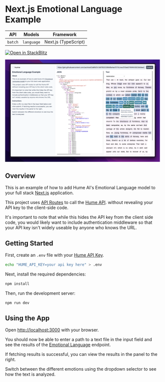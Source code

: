 # Next.js Emotional Language Example

| API     | Models     | Framework            |
| ------- | ---------- | -------------------- |
| `batch` | `language` | Next.js (TypeScript) |

[![Open in StackBlitz](https://developer.stackblitz.com/img/open_in_stackblitz.svg)](https://stackblitz.com/fork/github/humeai/hume-api-examples/tree/main/typescript-next-api-language)

![Cover](./.github/preview.png)

## Overview

This is an example of how to add Hume AI's Emotional Language model to your full stack [Next.js](https://nextjs.org/) application.

This project uses [API Routes](https://nextjs.org/docs/api-routes/introduction) to call the [Hume API](https://docs.hume.ai). without revealing your API key to the client-side code.

It's important to note that while this hides the API key from the client side code, you would likely want to include authentication middleware so that your API key isn't widely useable by anyone who knows the URL.

## Getting Started

First, create an `.env` file with your [Hume API Key](https://help.hume.ai/developers/quick-start).

```bash
echo "HUME_API_KEY=your api key here" > .env
```

Next, install the required dependencies:

```bash
npm install
```

Then, run the development server:

```bash
npm run dev
```

## Using the App

Open [http://localhost:3000](http://localhost:3000) with your browser.

You should now be able to enter a path to a text file in the input field and see the results of the [Emotional Language](https://docs.hume.ai/doc/batch-api/group/endpoint-batch) endpoint.

If fetching results is successful, you can view the results in the panel to the right.

Switch between the different emotions using the dropdown selector to see how the text is analyzed.
